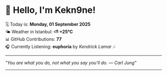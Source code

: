# 👋 Hello, I'm Kekn9ne!

🗓️ Today is: **Monday, 01 September 2025**  
🌤️ Weather in Istanbul: **⛅️  +25°C**  
📊 GitHub Contributions: **77**  
🎧 Currently Listening: **euphoria** by *Kendrick Lamar* 🎶

---

_"You are what you do, not what you say you'll do. — *Carl Jung*"_

---
